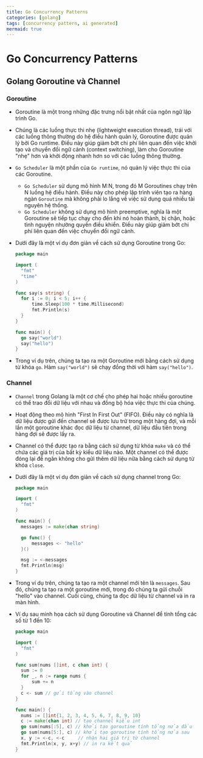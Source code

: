 ```yaml
---
title: Go Concurrency Patterns
categories: [golang]
tags: [concurrency pattern, ai generated]
mermaid: true
---
```


# Go Concurrency Patterns

## Golang Goroutine và Channel

### Goroutine

- Goroutine là một trong những đặc trưng nổi bật nhất của ngôn ngữ lập trình Go. 
- Chúng là các luồng thực thi nhẹ (lightweight execution thread), trái với các luồng thông thường do hệ điều hành quản lý, Goroutine được quản lý bởi Go runtime. Điều này giúp giảm bớt chi phí liên quan đến việc khởi tạo và chuyển đổi ngữ cảnh (context switching), làm cho Goroutine "nhẹ" hơn và khởi động nhanh hơn so với các luồng thông thường.
- `Go Scheduler` là một phần của `Go runtime`, nó quản lý việc thực thi của các Goroutine. 
  - `Go Scheduler` sử dụng mô hình M:N, trong đó M Goroutines chạy trên N luồng hệ điều hành. Điều này cho phép lập trình viên tạo ra hàng ngàn `Goroutine` mà không phải lo lắng về việc sử dụng quá nhiều tài nguyên hệ thống.
  - `Go Scheduler` không sử dụng mô hình preemptive, nghĩa là một Goroutine sẽ tiếp tục chạy cho đến khi nó hoàn thành, bị chặn, hoặc tình nguyện nhường quyền điều khiển. Điều này giúp giảm bớt chi phí liên quan đến việc chuyển đổi ngữ cảnh.
- Dưới đây là một ví dụ đơn giản về cách sử dụng Goroutine trong Go:
  
  ```go
  package main
  
  import (
  	"fmt"
  	"time"
  )
  
  func say(s string) {
  	for i := 0; i < 5; i++ {
  		time.Sleep(100 * time.Millisecond)
  		fmt.Println(s)
  	}
  }
  
  func main() {
  	go say("world")
  	say("hello")
  }
  ```

- Trong ví dụ trên, chúng ta tạo ra một Goroutine mới bằng cách sử dụng từ khóa `go`. Hàm `say("world")` sẽ chạy đồng thời với hàm `say("hello")`.

### Channel

- `Channel` trong Golang là một cơ chế cho phép hai hoặc nhiều goroutine có thể trao đổi dữ liệu với nhau và đồng bộ hóa việc thực thi của chúng.
- Hoạt động theo mô hình "First In First Out" (FIFO). Điều này có nghĩa là dữ liệu được gửi đến channel sẽ được lưu trữ trong một hàng đợi, và mỗi lần một goroutine khác đọc dữ liệu từ channel, dữ liệu đầu tiên trong hàng đợi sẽ được lấy ra.
- Channel có thể được tạo ra bằng cách sử dụng từ khóa `make` và có thể chứa các giá trị của bất kỳ kiểu dữ liệu nào. Một channel có thể được đóng lại để ngăn không cho gửi thêm dữ liệu nữa bằng cách sử dụng từ khóa `close`.
- Dưới đây là một ví dụ đơn giản về cách sử dụng channel trong Go:
  
  ```go
  package main
  
  import (
  	"fmt"
  )
  
  func main() {
  	messages := make(chan string)
  
  	go func() {
  		messages <- "hello"
  	}()
  
  	msg := <-messages
  	fmt.Println(msg)
  }
  ```

- Trong ví dụ trên, chúng ta tạo ra một channel mới tên là `messages`. Sau đó, chúng ta tạo ra một goroutine mới, trong đó chúng ta gửi chuỗi "hello" vào channel. Cuối cùng, chúng ta đọc dữ liệu từ channel và in ra màn hình.
- Ví dụ sau minh họa cách sử dụng Goroutine và Channel để tính tổng các số từ 1 đến 10:
  
  ```go
  package main
  
  import (
  	"fmt"
  )
  
  func sum(nums []int, c chan int) {
  	sum := 0
  	for _, n := range nums {
  		sum += n
  	}
  	c <- sum // gửi tổng vào channel
  }
  
  func main() {
  	nums := []int{1, 2, 3, 4, 5, 6, 7, 8, 9, 10}
  	c := make(chan int) // tạo channel kiểu int
  	go sum(nums[:5], c) // khởi tạo goroutine tính tổng nửa đầu
  	go sum(nums[5:], c) // khởi tạo goroutine tính tổng nửa sau
  	x, y := <-c, <-c     // nhận hai giá trị từ channel
  	fmt.Println(x, y, x+y) // in ra kết quả
  }
  ```

